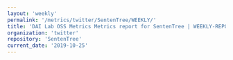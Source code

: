 ```yaml
---
layout: 'weekly'
permalink: '/metrics/twitter/SentenTree/WEEKLY/'
title: 'DAI Lab OSS Metrics Metrics report for SentenTree | WEEKLY-REPORT-2019-10-25'
organization: 'twitter'
repository: 'SentenTree'
current_date: '2019-10-25'
---
```

